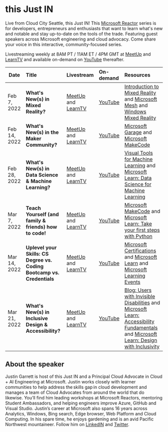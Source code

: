 # this Just IN

Live from Cloud City Seattle, this Just IN! This [Microsoft Reactor](https://www.youtube.com/channel/UCkm6luGCS3hD25jcEhvRMIA) series is for developers, entrepreneurs and enthusiasts that want to learn what's new and notable and stay up-to-date on the tools of the trade. Featuring guest speakers across Microsoft engineering and cloud advocacy. Come share your voice in this interactive, community-focused series.

Livestreaming weekly at 8AM PT / 11AM ET / 4PM GMT at [MeetUp](https://www.meetup.com/Microsoft-Reactor-Redmond/) and [LearnTV](https://docs.microsoft.com/learn/tv/) and available on-demand on [YouTube](https://www.youtube.com/channel/UCkm6luGCS3hD25jcEhvRMIA) thereafter.


 Date | Title | Livestream | On-demand |Resources
---       | :---   | :--- | :--- | :---
Feb 7, 2022 | <b>What's New(s) in Mixed Reality?                     |  [MeetUp](https://www.meetup.com/Microsoft-Reactor-Redmond/events/281407782/) and [LearnTV](https://docs.microsoft.com/learn/tv/)     | [YouTube](https://www.youtube.com/channel/UCkm6luGCS3hD25jcEhvRMIA) | [Introduction to Mixed Reality](link) and [Microsoft Mesh](https://www.microsoft.com/mesh) and [Windows Mixed Reality](https://www.microsoft.com/mixed-reality/windows-mixed-reality?rtc=1)
Feb 14, 2022 | <b>What's New(s) in the Maker Community?                     |  [MeetUp](https://www.meetup.com/Microsoft-Reactor-Redmond/events/283127511) and [LearnTV](https://docs.microsoft.com/learn/tv/)     | [YouTube](https://www.youtube.com/channel/UCkm6luGCS3hD25jcEhvRMIA) | [Microsoft Garage](http://www.microsoft.com/garage) and [Microsoft MakeCode](http://www.microsoft.com/makecode)
Feb 28, 2022 | <b>What's New(s) in Data Science & Machine Learning?                    |  [MeetUp](https://www.meetup.com/Microsoft-Reactor-Redmond/events/283127534) and [LearnTV](https://docs.microsoft.com/learn/tv/)     | [YouTube](https://www.youtube.com/channel/UCkm6luGCS3hD25jcEhvRMIA) | [Visual Tools for Machine Learning](https://aka.ms/ExploreVisualToolsforML) and [Microsoft Learn: Data Science for Machine Learning](https://aka.ms/UnderstandDataScienceforML)
Mar 7, 2022 | <b>Teach Yourself (and family & friends) how to code!                   |  [MeetUp](https://www.meetup.com/Microsoft-Reactor-Redmond/events/283127568) and [LearnTV](https://docs.microsoft.com/en-us/learn/tv/)     | [YouTube](https://www.youtube.com/channel/UCkm6luGCS3hD25jcEhvRMIA) | [Microsoft MakeCode](https://www.microsoft.com/makecode) and [Microsoft Learn: Take your first steps with Python](https://aka.ms/PythonFirstSteps-Reactor)
Mar 14, 2022 | <b>Uplevel your Skills: CS Degree vs. Coding Bootcamp vs. Credentials                    |  [MeetUp](https://www.meetup.com/Microsoft-Reactor-Redmond/events/283127582) and [LearnTV](https://docs.microsoft.com/learn/tv/)     | [YouTube](https://www.youtube.com/channel/UCkm6luGCS3hD25jcEhvRMIA) | [Microsoft Certifications](https://aka.ms/MSCertifications-Reactor) and [Microsoft Learn](https://aka.ms/MSLearn-Reactorlink) and [Microsoft Learning Events](https://aka.ms/MSEvents-ReactorLink)
Mar 21, 2022 |<b>What's New(s) in Inclusive Design & Accessibility?                     |  [MeetUp](https://www.meetup.com/Microsoft-Reactor-Redmond/events/283127807) and [LearnTV](https://docs.microsoft.com/learn/tv/)     | [YouTube](https://www.youtube.com/channel/UCkm6luGCS3hD25jcEhvRMIA) | [Blog: Users with Invisible Disabilities](https://www.meetup.com/Microsoft-Reactor-Redmond/events/283127807) and [Microsoft Learn: Accessibility Fundamentals](https://aka.ms/AccessibilityFundamentals-ReactorLink) and [Microsoft Learn: Design with Inclusivity](https://aka.ms/DesignwithInclusivity)       |      

## About the speaker

Justin Garrett is host of this Just IN and a Principal Cloud Advocate in Cloud + AI Engineering at Microsoft. Justin works closely with learner communities to help address the skills gap in cloud development and manages a team of Cloud Advocates from around the world that do likewise. You’ll find him leading workshops at Microsoft Reactors, mentoring Student Ambassadors, and helping engineers improve Azure, GitHub and Visual Studio. Justin’s career at Microsoft also spans 16 years across Analytics, Windows, Bing search, Edge browser, Web Platform and Cloud Computing. In his spare time, he enjoys gardening and is an avid Pacific Northwest mountaineer. Follow him on [LinkedIN](https://www.linkedin.com/in/justgar/) and [Twitter](https://twitter.com/justgar).
